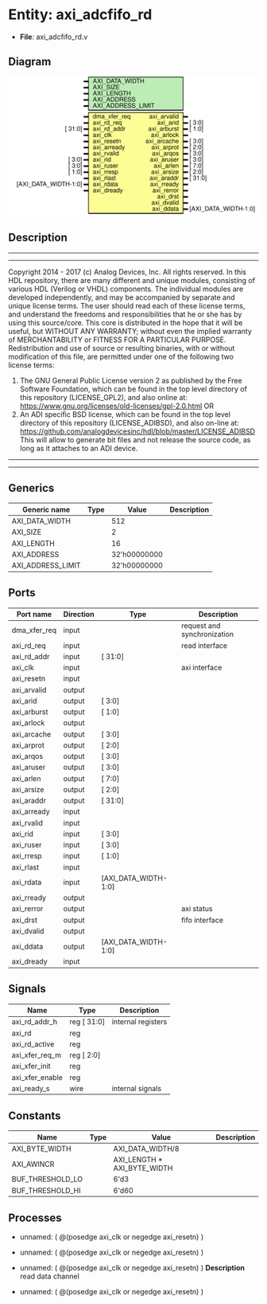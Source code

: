 # Entity: axi_adcfifo_rd

- **File**: axi_adcfifo_rd.v
## Diagram

![Diagram](axi_adcfifo_rd.svg "Diagram")
## Description

***************************************************************************
 ***************************************************************************
 Copyright 2014 - 2017 (c) Analog Devices, Inc. All rights reserved.
 In this HDL repository, there are many different and unique modules, consisting
 of various HDL (Verilog or VHDL) components. The individual modules are
 developed independently, and may be accompanied by separate and unique license
 terms.
 The user should read each of these license terms, and understand the
 freedoms and responsibilities that he or she has by using this source/core.
 This core is distributed in the hope that it will be useful, but WITHOUT ANY
 WARRANTY; without even the implied warranty of MERCHANTABILITY or FITNESS FOR
 A PARTICULAR PURPOSE.
 Redistribution and use of source or resulting binaries, with or without modification
 of this file, are permitted under one of the following two license terms:
   1. The GNU General Public License version 2 as published by the
      Free Software Foundation, which can be found in the top level directory
      of this repository (LICENSE_GPL2), and also online at:
      <https://www.gnu.org/licenses/old-licenses/gpl-2.0.html>
 OR
   2. An ADI specific BSD license, which can be found in the top level directory
      of this repository (LICENSE_ADIBSD), and also on-line at:
      https://github.com/analogdevicesinc/hdl/blob/master/LICENSE_ADIBSD
      This will allow to generate bit files and not release the source code,
      as long as it attaches to an ADI device.
 ***************************************************************************
 ***************************************************************************
 
## Generics

| Generic name      | Type | Value        | Description |
| ----------------- | ---- | ------------ | ----------- |
| AXI_DATA_WIDTH    |      | 512          |             |
| AXI_SIZE          |      | 2            |             |
| AXI_LENGTH        |      | 16           |             |
| AXI_ADDRESS       |      | 32'h00000000 |             |
| AXI_ADDRESS_LIMIT |      | 32'h00000000 |             |
## Ports

| Port name    | Direction | Type                 | Description                 |
| ------------ | --------- | -------------------- | --------------------------- |
| dma_xfer_req | input     |                      | request and synchronization |
| axi_rd_req   | input     |                      | read interface              |
| axi_rd_addr  | input     | [ 31:0]              |                             |
| axi_clk      | input     |                      | axi interface               |
| axi_resetn   | input     |                      |                             |
| axi_arvalid  | output    |                      |                             |
| axi_arid     | output    | [ 3:0]               |                             |
| axi_arburst  | output    | [ 1:0]               |                             |
| axi_arlock   | output    |                      |                             |
| axi_arcache  | output    | [ 3:0]               |                             |
| axi_arprot   | output    | [ 2:0]               |                             |
| axi_arqos    | output    | [ 3:0]               |                             |
| axi_aruser   | output    | [ 3:0]               |                             |
| axi_arlen    | output    | [ 7:0]               |                             |
| axi_arsize   | output    | [ 2:0]               |                             |
| axi_araddr   | output    | [ 31:0]              |                             |
| axi_arready  | input     |                      |                             |
| axi_rvalid   | input     |                      |                             |
| axi_rid      | input     | [ 3:0]               |                             |
| axi_ruser    | input     | [ 3:0]               |                             |
| axi_rresp    | input     | [ 1:0]               |                             |
| axi_rlast    | input     |                      |                             |
| axi_rdata    | input     | [AXI_DATA_WIDTH-1:0] |                             |
| axi_rready   | output    |                      |                             |
| axi_rerror   | output    |                      | axi status                  |
| axi_drst     | output    |                      | fifo interface              |
| axi_dvalid   | output    |                      |                             |
| axi_ddata    | output    | [AXI_DATA_WIDTH-1:0] |                             |
| axi_dready   | input     |                      |                             |
## Signals

| Name            | Type            | Description         |
| --------------- | --------------- | ------------------- |
| axi_rd_addr_h   | reg     [ 31:0] | internal registers  |
| axi_rd          | reg             |                     |
| axi_rd_active   | reg             |                     |
| axi_xfer_req_m  | reg     [  2:0] |                     |
| axi_xfer_init   | reg             |                     |
| axi_xfer_enable | reg             |                     |
| axi_ready_s     | wire            | internal signals    |
## Constants

| Name             | Type | Value                       | Description |
| ---------------- | ---- | --------------------------- | ----------- |
| AXI_BYTE_WIDTH   |      | AXI_DATA_WIDTH/8            |             |
| AXI_AWINCR       |      | AXI_LENGTH * AXI_BYTE_WIDTH |             |
| BUF_THRESHOLD_LO |      | 6'd3                        |             |
| BUF_THRESHOLD_HI |      | 6'd60                       |             |
## Processes
- unnamed: ( @(posedge axi_clk or negedge axi_resetn) )
- unnamed: ( @(posedge axi_clk or negedge axi_resetn) )
- unnamed: ( @(posedge axi_clk or negedge axi_resetn) )
**Description**
read data channel

- unnamed: ( @(posedge axi_clk or negedge axi_resetn) )
